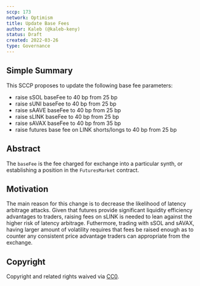 ```yaml
---
sccp: 173
network: Optimism
title: Update Base Fees
author: Kaleb (@kaleb-keny)
status: Draft
created: 2022-03-26
type: Governance
---
```


## Simple Summary

<!--"If you can't explain it simply, you don't understand it well enough." Provide a simplified and layman-accessible explanation of the SCCP.-->

This SCCP proposes to update the following base fee parameters:
- raise sSOL baseFee to 40 bp from 25 bp
- raise sUNI baseFee to 40 bp from 25 bp
- raise sAAVE baseFee to 40 bp from 25 bp
- raise sLINK baseFee to 40 bp from 25 bp
- raise sAVAX baseFee to 40 bp from 35 bp
- raise futures base fee on LINK shorts/longs to 40 bp from 25 bp

## Abstract

<!--A short (~200 word) description of the variable change proposed.-->

The `baseFee` is the fee charged for exchange into a particular synth, or establishing a position in the `FuturesMarket` contract.

## Motivation

<!--The motivation is critical for SCCPs that want to update variables within Synthetix. It should clearly explain why the existing variable is not incentive aligned. SCCP submissions without sufficient motivation may be rejected outright.-->

The main reason for this change is to decrease the likelihood of latency arbitrage attacks. Given that futures provide significant liquidity efficiency advantages to traders, raising fees on sLINK is needed to lean against the higher risk of latency arbitrage. Futhermore, trading with sSOL and sAVAX, having larger amount of volatility requires that fees be raised enough as to counter any consistent price advantage traders can appropriate from the exchange.

## Copyright

Copyright and related rights waived via [CC0](https://creativecommons.org/publicdomain/zero/1.0/).
